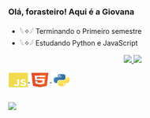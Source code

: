 ### Olá, forasteiro! Aqui é a Giovana
- 𓆩✧𓆪 Terminando o Primeiro semestre
- 𓆩✧𓆪 Estudando Python e JavaScript

<div align="center">
  <a href="https://github.com/GiovanaSierpinski">
  <img height="180em" src="https://github-readme-stats.vercel.app/api?username=GiovanaSierpinski&show_icons=true&theme=tokyonight&include_all_commits=true&count_private=true"/>
  <img height="180em" src="https://github-readme-stats.vercel.app/api/top-langs/?username=GiovanaSierpinski&layout=compact&langs_count=7&theme=tokyonight"/>
</div>
<div style="display: inline_block"><br>
  <img align="center" alt="Gi-Js" height="30" width="40" src="https://raw.githubusercontent.com/devicons/devicon/master/icons/javascript/javascript-plain.svg">
  <img align="center" alt="Gi-HTML" height="30" width="40" src="https://raw.githubusercontent.com/devicons/devicon/master/icons/html5/html5-original.svg">
  <img align="center" alt="Gi-Python" height="30" width="40" src="https://raw.githubusercontent.com/devicons/devicon/master/icons/python/python-original.svg">
</div>

##

<div> 
<a href="https://www.linkedin.com/in/giovana-sierpinski-pascoal-da-silva-464b2320b/" target="_blank"><img src="https://img.shields.io/badge/-LinkedIn-%230077B5?style=for-the-badge&logo=linkedin&logoColor=white" target="_blank"></a> 
 
</div>
